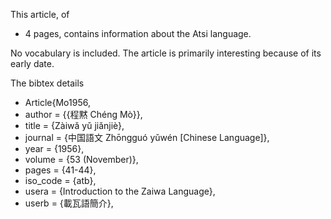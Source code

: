 This article, of 
* 4 pages, 
contains information about the Atsi language. 

No vocabulary is included. The article is primarily interesting because of its early date. 

The bibtex details

* Article{Mo1956,
* author   = {{程黙 Chéng Mò}},
* title    = {Zàiwǎ yǔ jiǎnjiè},
* journal  = {中国語文 Zhōngguó yǔwén [Chinese Language]},
* year     = {1956},
* volume   = {53 (November)},
* pages    = {41-44},
* iso_code = {atb},
* usera    = {Introduction to the Zaiwa Language},
* userb    = {載瓦語簡介},
